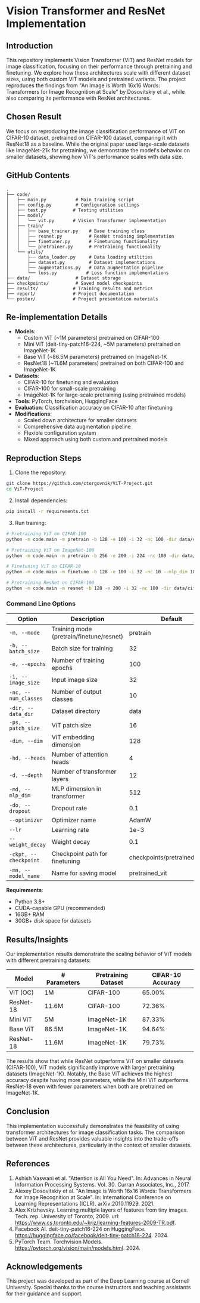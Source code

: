 # Vision Transformer and ResNet Implementation

## Introduction
This repository implements Vision Transformer (ViT) and ResNet models for image classification, focusing on their performance through pretraining and finetuning. We explore how these architectures scale with different dataset sizes, using both custom ViT models and pretrained variants. The project reproduces the findings from "An Image is Worth 16x16 Words: Transformers for Image Recognition at Scale" by Dosovitskiy et al., while also comparing its performance with ResNet architectures.

## Chosen Result
We focus on reproducing the image classification performance of ViT on CIFAR-10 dataset, pretrained on CIFAR-100 dataset, comparing it with ResNet18 as a baseline. While the original paper used large-scale datasets like ImageNet-21k for pretraining, we demonstrate the model's behavior on smaller datasets, showing how ViT's performance scales with data size.

## GitHub Contents
```
.
├── code/
│   ├── main.py           # Main training script
│   ├── config.py         # Configuration settings
│   ├── test.py          # Testing utilities
│   ├── model/
│   │   └── vit.py       # Vision Transformer implementation
│   ├── train/
│   │   ├── base_trainer.py    # Base training class
│   │   ├── resnet.py          # ResNet training implementation
│   │   ├── finetuner.py       # Finetuning functionality
│   │   └── pretrainer.py      # Pretraining functionality
│   └── utils/
│       ├── data_loader.py     # Data loading utilities
│       ├── dataset.py         # Dataset implementations
│       ├── augmentations.py   # Data augmentation pipeline
│       └── loss.py           # Loss function implementations
├── data/                 # Dataset storage
├── checkpoints/          # Saved model checkpoints
├── results/             # Training results and metrics
├── report/              # Project documentation
└── poster/              # Project presentation materials
```

## Re-implementation Details
- **Models**: 
  - Custom ViT (~1M parameters) pretrained on CIFAR-100
  - Mini ViT (deit-tiny-patch16-224, ~5M parameters) pretrained on ImageNet-1K
  - Base ViT (~86.5M parameters) pretrained on ImageNet-1K
  - ResNet18 (~11.6M parameters) pretrained on both CIFAR-100 and ImageNet-1K
- **Datasets**: 
  - CIFAR-10 for finetuning and evaluation
  - CIFAR-100 for small-scale pretraining
  - ImageNet-1K for large-scale pretraining (using pretrained models)
- **Tools**: PyTorch, torchvision, HuggingFace
- **Evaluation**: Classification accuracy on CIFAR-10 after finetuning
- **Modifications**: 
  - Scaled down architecture for smaller datasets
  - Comprehensive data augmentation pipeline
  - Flexible configuration system
  - Mixed approach using both custom and pretrained models

## Reproduction Steps
1. Clone the repository:
```bash
git clone https://github.com/ctorgovnik/ViT-Project.git
cd ViT-Project
```

2. Install dependencies:
```bash
pip install -r requirements.txt
```

3. Run training:
```bash
# Pretraining ViT on CIFAR-100
python -m code.main -m pretrain -b 128 -e 100 -i 32 -nc 100 -dir data/cifar100 --model_name pretrained_vit

# Pretraining ViT on ImageNet-100
python -m code.main -m pretrain -b 256 -e 200 -i 224 -nc 100 -dir data/imagenet-100 --model_name pretrained_vit

# Finetuning ViT on CIFAR-10
python -m code.main -m finetune -b 128 -e 100 -i 32 -nc 10 --mlp_dim 1024 -dir data/cifar10 -ckpt checkpoints/pretrained_vit.pth --model_name finetune_vit

# Pretraining ResNet on CIFAR-100
python -m code.main -m resnet -b 128 -e 200 -i 32 -nc 100 -dir data/cifar100 --model_name pretrained_resnet
```

### Command Line Options
| Option | Description | Default | Example |
|--------|-------------|---------|---------|
| `-m, --mode` | Training mode (pretrain/finetune/resnet) | pretrain | `-m pretrain` |
| `-b, --batch_size` | Batch size for training | 32 | `-b 128` |
| `-e, --epochs` | Number of training epochs | 100 | `-e 200` |
| `-i, --image_size` | Input image size | 32 | `-i 224` |
| `-nc, --num_classes` | Number of output classes | 10 | `-nc 100` |
| `-dir, --data_dir` | Dataset directory | data | `-dir data/cifar100` |
| `-ps, --patch_size` | ViT patch size | 16 | `-ps 16` |
| `-dim, --dim` | ViT embedding dimension | 128 | `-dim 768` |
| `-hd, --heads` | Number of attention heads | 4 | `-hd 12` |
| `-d, --depth` | Number of transformer layers | 12 | `-d 12` |
| `-md, --mlp_dim` | MLP dimension in transformer | 512 | `-md 3072` |
| `-do, --dropout` | Dropout rate | 0.1 | `-do 0.1` |
| `--optimizer` | Optimizer name | AdamW | `--optimizer AdamW` |
| `--lr` | Learning rate | 1e-3 | `--lr 1e-4` |
| `--weight_decay` | Weight decay | 0.1 | `--weight_decay 0.01` |
| `-ckpt, --checkpoint` | Checkpoint path for finetuning | checkpoints/pretrained_vit.pth | `-ckpt path/to/checkpoint.pth` |
| `-mn, --model_name` | Name for saving model | pretrained_vit | `--model_name my_model` |

**Requirements**:
- Python 3.8+
- CUDA-capable GPU (recommended)
- 16GB+ RAM
- 30GB+ disk space for datasets

## Results/Insights
Our implementation results demonstrate the scaling behavior of ViT models with different pretraining datasets:

| Model | # Parameters | Pretraining Dataset | CIFAR-10 Accuracy |
|-------|-------------|---------------------|-------------------|
| ViT (OC) | 1M | CIFAR-100 | 65.00% |
| ResNet-18 | 11.6M | CIFAR-100 | 72.36% |
| Mini ViT | 5M | ImageNet-1K | 87.33% |
| Base ViT | 86.5M | ImageNet-1K | 94.64% |
| ResNet-18 | 11.6M | ImageNet-1K | 79.73% |

The results show that while ResNet outperforms ViT on smaller datasets (CIFAR-100), ViT models significantly improve with larger pretraining datasets (ImageNet-1K). Notably, the Base ViT achieves the highest accuracy despite having more parameters, while the Mini ViT outperforms ResNet-18 even with fewer parameters when both are pretrained on ImageNet-1K.

## Conclusion
This implementation successfully demonstrates the feasibility of using transformer architectures for image classification tasks. The comparison between ViT and ResNet provides valuable insights into the trade-offs between these architectures, particularly in the context of smaller datasets.

## References
1. Ashish Vaswani et al. "Attention is All You Need". In: Advances in Neural Information Processing Systems. Vol. 30. Curran Associates, Inc., 2017.
2. Alexey Dosovitskiy et al. "An Image is Worth 16x16 Words: Transformers for Image Recognition at Scale". In: International Conference on Learning Representations (ICLR). arXiv:2010.11929. 2021.
3. Alex Krizhevsky. Learning multiple layers of features from tiny images. Tech. rep. University of Toronto, 2009. url: https://www.cs.toronto.edu/~kriz/learning-features-2009-TR.pdf.
4. Facebook AI. deit-tiny-patch16-224 on HuggingFace. https://huggingface.co/facebook/deit-tiny-patch16-224. 2024.
5. PyTorch Team. Torchvision Models. https://pytorch.org/vision/main/models.html. 2024.

## Acknowledgements
This project was developed as part of the Deep Learning course at Cornell University. Special thanks to the course instructors and teaching assistants for their guidance and support.



